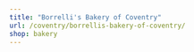 ```yaml
---
title: "Borrelli's Bakery of Coventry"
url: /coventry/borrellis-bakery-of-coventry/
shop: bakery
---
```

